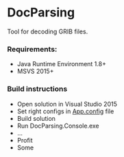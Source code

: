 # DocParsing
Tool for decoding GRIB files.

### Requirements:
- Java Runtime Environment 1.8+
- MSVS 2015+

### Build instructions
- Open solution in Visual Studio 2015
- Set right configs in [App.config](https://github.com/FrameBassman/DocParsing/blob/master/src/DocParser.Decoder/App.config) file
- Build solution
- Run DocParsing.Console.exe
- ...
- Profit
- Some